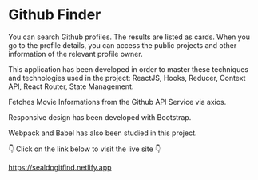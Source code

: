 # Github Finder

You can search Github profiles. The results are listed as cards. When you go to the profile details, you can access the public projects and other information of the relevant profile owner.

This application has been developed in order to master these techniques and technologies used in the project: ReactJS, Hooks, Reducer, Context API, React Router, State Management.

Fetches Movie Informations from the Github API Service via axios.

Responsive design has been developed with Bootstrap.

Webpack and Babel has also been studied in this project.

👇 Click on the link below to visit the live site 👇

https://sealdogitfind.netlify.app